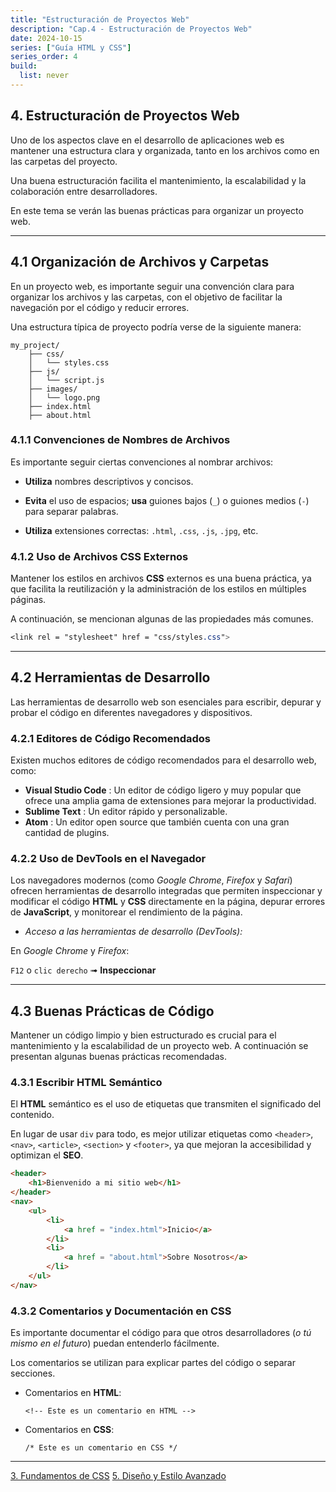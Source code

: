```yaml
---
title: "Estructuración de Proyectos Web"
description: "Cap.4 - Estructuración de Proyectos Web"
date: 2024-10-15
series: ["Guía HTML y CSS"]
series_order: 4
build:
  list: never
---
```



## 4. Estructuración de Proyectos Web
Uno de los aspectos clave en el desarrollo de aplicaciones web es mantener una estructura clara y organizada, tanto en los archivos como en las carpetas del proyecto.

Una buena estructuración facilita el mantenimiento, la escalabilidad y la colaboración entre desarrolladores.

En este tema se verán las buenas prácticas para organizar un proyecto web.

---

## 4.1 Organización de Archivos y Carpetas

En un proyecto web, es importante seguir una convención clara para organizar los archivos y las carpetas, con el objetivo de facilitar la navegación por el código y reducir errores.

Una estructura típica de proyecto podría verse de la siguiente manera:



```
my_project/
    ├── css/
    │   └── styles.css
    ├── js/
    │   └── script.js
    ├── images/
    │   └── logo.png
    ├── index.html
    ├── about.html
```


### 4.1.1 Convenciones de Nombres de Archivos


Es importante seguir ciertas convenciones al nombrar archivos:

- **Utiliza** nombres descriptivos y concisos.

- **Evita** el uso de espacios; **usa** guiones bajos (`_`) o guiones medios (`-`) para separar palabras.

- **Utiliza** extensiones correctas: `.html`, `.css`, `.js`, `.jpg`, etc.



### 4.1.2 Uso de Archivos CSS Externos

Mantener los estilos en archivos **CSS** externos es una buena práctica, ya que facilita la reutilización y la administración de los estilos en múltiples páginas.

A continuación, se mencionan algunas de las propiedades más comunes.


```css
<link rel = "stylesheet" href = "css/styles.css">
```

---

## 4.2 Herramientas de Desarrollo

Las herramientas de desarrollo web son esenciales para escribir, depurar y probar el código en diferentes navegadores y dispositivos.

### 4.2.1 Editores de Código Recomendados

Existen muchos editores de código recomendados para el desarrollo web, como:

- **Visual Studio Code** : Un editor de código ligero y muy popular que ofrece una amplia gama de extensiones para mejorar la productividad.
- **Sublime Text** : Un editor rápido y personalizable.
- **Atom** : Un editor open source que también cuenta con una gran cantidad de plugins.

### 4.2.2 Uso de DevTools en el Navegador

Los navegadores modernos (como *Google Chrome*, *Firefox* y *Safari*) ofrecen herramientas de desarrollo integradas que permiten inspeccionar y modificar el código **HTML** y **CSS** directamente en la página, depurar errores de **JavaScript**, y monitorear el rendimiento de la página.

- *Acceso a las herramientas de desarrollo (DevTools):*

En *Google Chrome* y *Firefox*:

`F12` o `clic derecho` ➟ **Inspeccionar**

---

## 4.3 Buenas Prácticas de Código

Mantener un código limpio y bien estructurado es crucial para el mantenimiento y la escalabilidad de un proyecto web. A continuación se presentan algunas buenas prácticas recomendadas.

### 4.3.1 Escribir HTML Semántico

El **HTML** semántico es el uso de etiquetas que transmiten el significado del contenido.

En lugar de usar `div` para todo, es mejor utilizar etiquetas como `<header>`, `<nav>`, `<article>`, `<section>` y `<footer>`, ya que mejoran la accesibilidad y optimizan el **SEO**.

```html
<header>
    <h1>Bienvenido a mi sitio web</h1>
</header>
<nav>
    <ul>
        <li>
            <a href = "index.html">Inicio</a>
        </li>
        <li>
            <a href = "about.html">Sobre Nosotros</a>
        </li>
    </ul>
</nav>
```

### 4.3.2 Comentarios y Documentación en CSS

Es importante documentar el código para que otros desarrolladores (*o tú mismo en el futuro*) puedan entenderlo fácilmente.

Los comentarios se utilizan para explicar partes del código o separar secciones.

- Comentarios en **HTML**:

    `<!-- Este es un comentario en HTML -->`

- Comentarios en **CSS**:

    `/* Este es un comentario en CSS */`



---

<div class="footer-nav">
    <a href="../03-css-fundamentos/index.md">3. Fundamentos de CSS</a>
    <!-- <a href="#" class="prev-link" class="tachado">Anterior</a> -->
    <a href="../05-estilo-avanzado/index.md">5. Diseño y Estilo Avanzado</a>    
</div>
